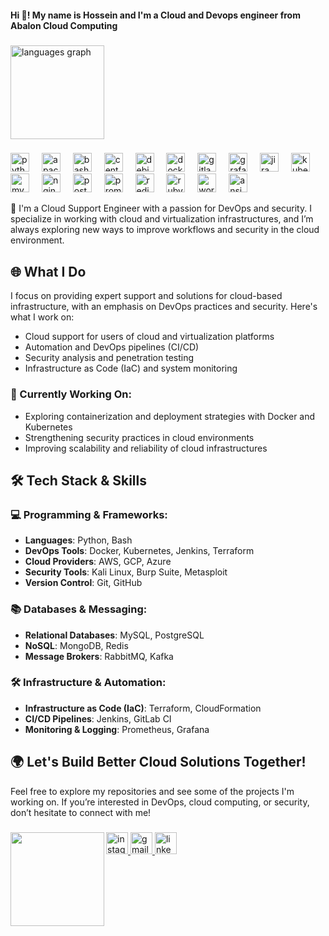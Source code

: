 <h4 align="left">Hi 👋! My name is Hossein and I'm a Cloud and Devops engineer from Abalon Cloud Computing</h4>

###

<div align="left">
  <img src="https://github-readme-stats.vercel.app/api/top-langs?username=HosseineZolfi&locale=en&hide_title=false&layout=compact&card_width=320&langs_count=5&theme=dracula&hide_border=false" height="150" alt="languages graph"  />
</div>

###

<div align="left">
  <img src="https://cdn.jsdelivr.net/gh/devicons/devicon/icons/python/python-original.svg" height="30" alt="python logo"  />
  <img width="12" />
  <img src="https://cdn.jsdelivr.net/gh/devicons/devicon/icons/apache/apache-original.svg" height="30" alt="apache logo"  />
  <img width="12" />
  <img src="https://cdn.jsdelivr.net/gh/devicons/devicon/icons/bash/bash-original.svg" height="30" alt="bash logo"  />
  <img width="12" />
  <img src="https://cdn.jsdelivr.net/gh/devicons/devicon/icons/centos/centos-original.svg" height="30" alt="centos logo"  />
  <img width="12" />
  <img src="https://cdn.jsdelivr.net/gh/devicons/devicon/icons/debian/debian-original.svg" height="30" alt="debian logo"  />
  <img width="12" />
  <img src="https://cdn.jsdelivr.net/gh/devicons/devicon/icons/docker/docker-original.svg" height="30" alt="docker logo"  />
  <img width="12" />
  <img src="https://cdn.jsdelivr.net/gh/devicons/devicon/icons/gitlab/gitlab-original.svg" height="30" alt="gitlab logo"  />
  <img width="12" />
  <img src="https://cdn.jsdelivr.net/gh/devicons/devicon/icons/grafana/grafana-original.svg" height="30" alt="grafana logo"  />
  <img width="12" />
  <img src="https://cdn.jsdelivr.net/gh/devicons/devicon/icons/jira/jira-original.svg" height="30" alt="jira logo"  />
  <img width="12" />
  <img src="https://cdn.jsdelivr.net/gh/devicons/devicon/icons/kubernetes/kubernetes-plain.svg" height="30" alt="kubernetes logo"  />
  <img width="12" />
  <img src="https://cdn.jsdelivr.net/gh/devicons/devicon/icons/mysql/mysql-original.svg" height="30" alt="mysql logo"  />
  <img width="12" />
  <img src="https://cdn.jsdelivr.net/gh/devicons/devicon/icons/nginx/nginx-original.svg" height="30" alt="nginx logo"  />
  <img width="12" />
  <img src="https://cdn.jsdelivr.net/gh/devicons/devicon/icons/postgresql/postgresql-original.svg" height="30" alt="postgresql logo"  />
  <img width="12" />
  <img src="https://cdn.jsdelivr.net/gh/devicons/devicon/icons/prometheus/prometheus-original.svg" height="30" alt="prometheus logo"  />
  <img width="12" />
  <img src="https://cdn.jsdelivr.net/gh/devicons/devicon/icons/redis/redis-original.svg" height="30" alt="redis logo"  />
  <img width="12" />
  <img src="https://cdn.jsdelivr.net/gh/devicons/devicon/icons/ruby/ruby-original.svg" height="30" alt="ruby logo"  />
  <img width="12" />
  <img src="https://cdn.jsdelivr.net/gh/devicons/devicon/icons/wordpress/wordpress-original.svg" height="30" alt="wordpress logo"  />
  <img width="12" />
  <img src="https://cdn.jsdelivr.net/gh/devicons/devicon/icons/ansible/ansible-original.svg" height="30" alt="ansible logo"  />
</div>

👋 I'm a Cloud Support Engineer with a passion for DevOps and security. I specialize in working with cloud and virtualization infrastructures, and I’m always exploring new ways to improve workflows and security in the cloud environment.

## 🌐 What I Do

I focus on providing expert support and solutions for cloud-based infrastructure, with an emphasis on DevOps practices and security. Here's what I work on:
- Cloud support for users of cloud and virtualization platforms
- Automation and DevOps pipelines (CI/CD)
- Security analysis and penetration testing
- Infrastructure as Code (IaC) and system monitoring

### 🔧 Currently Working On:
- Exploring containerization and deployment strategies with Docker and Kubernetes
- Strengthening security practices in cloud environments
- Improving scalability and reliability of cloud infrastructures

## 🛠 Tech Stack & Skills

### 💻 Programming & Frameworks:
- **Languages**: Python, Bash
- **DevOps Tools**: Docker, Kubernetes, Jenkins, Terraform
- **Cloud Providers**: AWS, GCP, Azure
- **Security Tools**: Kali Linux, Burp Suite, Metasploit
- **Version Control**: Git, GitHub

### 📚 Databases & Messaging:
- **Relational Databases**: MySQL, PostgreSQL
- **NoSQL**: MongoDB, Redis
- **Message Brokers**: RabbitMQ, Kafka

### 🛠 Infrastructure & Automation:
- **Infrastructure as Code (IaC)**: Terraform, CloudFormation
- **CI/CD Pipelines**: Jenkins, GitLab CI
- **Monitoring & Logging**: Prometheus, Grafana

## 🌍 Let's Build Better Cloud Solutions Together!

Feel free to explore my repositories and see some of the projects I'm working on. If you’re interested in DevOps, cloud computing, or security, don’t hesitate to connect with me!

###

<img align="left" height="150" src="https://cdn.dribbble.com/userupload/20133092/file/original-454ea138da5f3c7bb41349f697a1f7d1.gif"  />

###


<div align="left">
  <a href="https://www.instagram.com/husseinezolfi?igsh=MW9ybGlndXVyMjBodA==" target="_blank">
    <img src="https://img.shields.io/static/v1?message=Instagram&logo=instagram&label=&color=E4405F&logoColor=white&labelColor=&style=for-the-badge" height="35" alt="instagram logo"  />
  </a>
  <a href="mailto:amirhosseinezolfi12@gmail.com" target="_blank">
    <img src="https://img.shields.io/static/v1?message=Gmail&logo=gmail&label=&color=D14836&logoColor=white&labelColor=&style=for-the-badge" height="35" alt="gmail logo"  />
  </a>
  <a href="https://www.linkedin.com/in/amir-hossein-zolfi-347372330?utm_source=share&amp;utm_campaign=share_via&amp;utm_content=profile&amp;utm_medium=android_app" target="_blank">
    <img src="https://img.shields.io/static/v1?message=LinkedIn&logo=linkedin&label=&color=0077B5&logoColor=white&labelColor=&style=for-the-badge" height="35" alt="linkedin logo"  />
  </a>
</div>

###
